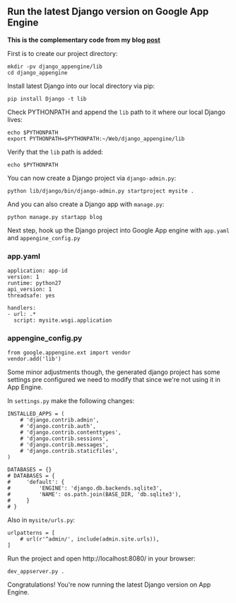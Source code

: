 ## Run the latest Django version on Google App Engine

**This is the complementary code from my blog [post][POST_URL]**

First is to create our project directory:

    mkdir -pv django_appengine/lib
    cd django_appengine

Install latest Django into our local directory via pip:

    pip install Django -t lib

Check PYTHONPATH and append the `lib` path to it where our local Django lives:

    echo $PYTHONPATH
    export PYTHONPATH=$PYTHONPATH:~/Web/django_appengine/lib

Verify that the `lib` path is added:

    echo $PYTHONPATH

You can now create a Django project via `django-admin.py`:

    python lib/django/bin/django-admin.py startproject mysite .

And you can also create a Django app with `manage.py`:

    python manage.py startapp blog

Next step, hook up the Django project into Google App engine with
`app.yaml` and `appengine_config.py`

### app.yaml

    application: app-id
    version: 1
    runtime: python27
    api_version: 1
    threadsafe: yes

    handlers:
    - url: .*
      script: mysite.wsgi.application

### appengine_config.py

    from google.appengine.ext import vendor
    vendor.add('lib')

Some minor adjustments though, the generated django project has some settings
pre configured we need to modify that since we're not using it in App Engine.

In `settings.py` make the following changes:

    INSTALLED_APPS = (
        # 'django.contrib.admin',
        # 'django.contrib.auth',
        # 'django.contrib.contenttypes',
        # 'django.contrib.sessions',
        # 'django.contrib.messages',
        # 'django.contrib.staticfiles',
    )

    DATABASES = {}
    # DATABASES = {
    #     'default': {
    #         'ENGINE': 'django.db.backends.sqlite3',
    #         'NAME': os.path.join(BASE_DIR, 'db.sqlite3'),
    #     }
    # }

Also in `mysite/urls.py`:

    urlpatterns = [
        # url(r'^admin/', include(admin.site.urls)),
    ]

Run the project and open http://localhost:8080/ in your browser:

    dev_appserver.py .

Congratulations! You're now running the latest Django version on App Engine.

[POST_URL]: http://ronbeltran.github.io/2015/07/run-latest-django-on-app-engine.html
